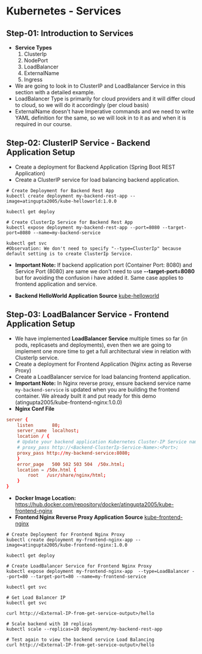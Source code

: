 # Kubernetes - Services

## Step-01: Introduction to Services
- **Service Types**
  1. ClusterIp
  2. NodePort
  3. LoadBalancer
  4. ExternalName
  5. Ingress
- We are going to look in to ClusterIP and LoadBalancer Service in this section with a detailed example.
- LoadBalancer Type is primarily for cloud providers and it will differ cloud to cloud, so we will do it accordingly (per cloud basis)
- ExternalName doesn't have Imperative commands and we need to write YAML definition for the same, so we will look in to it as and when it is required in our course.

## Step-02: ClusterIP Service - Backend Application Setup
- Create a deployment for Backend Application (Spring Boot REST Application)
- Create a ClusterIP service for load balancing backend application.
```
# Create Deployment for Backend Rest App
kubectl create deployment my-backend-rest-app --image=atingupta2005/kube-helloworld:1.0.0
```
```
kubectl get deploy
```
```
# Create ClusterIp Service for Backend Rest App
kubectl expose deployment my-backend-rest-app --port=8080 --target-port=8080 --name=my-backend-service
```
```
kubectl get svc
#Observation: We don't need to specify "--type=ClusterIp" because default setting is to create ClusterIp Service.
```
- **Important Note:** If backend application port (Container Port: 8080) and Service Port (8080) are same we don't need to use **--target-port=8080** but for avoiding the confusion i have added it. Same case applies to frontend application and service.

- **Backend HelloWorld Application Source** [kube-helloworld](https://github.com/atingupta2005/kubernetes-fundamentals/tree/master/00-Docker-Images/02-kube-backend-helloworld-springboot/kube-helloworld)


## Step-03: LoadBalancer Service - Frontend Application Setup
- We have implemented **LoadBalancer Service** multiple times so far (in pods, replicasets and deployments), even then we are going to implement one more time to get a full architectural view in relation with ClusterIp service.
- Create a deployment for Frontend Application (Nginx acting as Reverse Proxy)
- Create a LoadBalancer service for load balancing frontend application.
- **Important Note:** In Nginx reverse proxy, ensure backend service name `my-backend-service` is updated when you are building the frontend container. We already built it and put ready for this demo (atingupta2005/kube-frontend-nginx:1.0.0)
- **Nginx Conf File**
```conf
server {
    listen       80;
    server_name  localhost;
    location / {
    # Update your backend application Kubernetes Cluster-IP Service name  and port below      
    # proxy_pass http://<Backend-ClusterIp-Service-Name>:<Port>;      
    proxy_pass http://my-backend-service:8080;
    }
    error_page   500 502 503 504  /50x.html;
    location = /50x.html {
        root   /usr/share/nginx/html;
    }
}
```
- **Docker Image Location:** https://hub.docker.com/repository/docker/atingupta2005/kube-frontend-nginx
- **Frontend Nginx Reverse Proxy Application Source** [kube-frontend-nginx](https://github.com/atingupta2005/kubernetes-fundamentals/tree/master/00-Docker-Images/03-kube-frontend-nginx)
```
# Create Deployment for Frontend Nginx Proxy
kubectl create deployment my-frontend-nginx-app --image=atingupta2005/kube-frontend-nginx:1.0.0
```
```
kubectl get deploy
```
```
# Create LoadBalancer Service for Frontend Nginx Proxy
kubectl expose deployment my-frontend-nginx-app  --type=LoadBalancer --port=80 --target-port=80 --name=my-frontend-service
```
```
kubectl get svc
```
```
# Get Load Balancer IP
kubectl get svc
```
```
curl http://<External-IP-from-get-service-output>/hello
```
```
# Scale backend with 10 replicas
kubectl scale --replicas=10 deployment/my-backend-rest-app
```
```
# Test again to view the backend service Load Balancing
curl http://<External-IP-from-get-service-output>/hello
```
